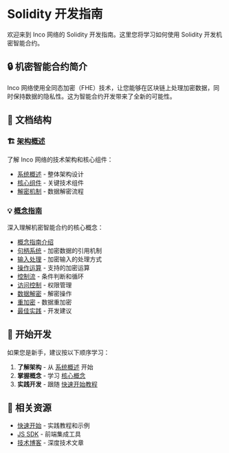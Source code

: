 # Solidity 开发指南

欢迎来到 Inco 网络的 Solidity 开发指南。这里您将学习如何使用 Solidity 开发机密智能合约。

## 🔒 机密智能合约简介

Inco 网络使用全同态加密（FHE）技术，让您能够在区块链上处理加密数据，同时保持数据的隐私性。这为智能合约开发带来了全新的可能性。

## 📖 文档结构

### 🏗️ [架构概述](./architecture/)
了解 Inco 网络的技术架构和核心组件：
- [系统概述](./architecture/overview) - 整体架构设计
- [核心组件](./architecture/components) - 关键技术组件
- [解密机制](./architecture/decryption-mechanisms) - 数据解密流程

### 💡 [概念指南](./concepts_guide/)
深入理解机密智能合约的核心概念：
- [概念指南介绍](./concepts_guide/concepts-guide-introduction)
- [句柄系统](./concepts_guide/handles) - 加密数据的引用机制
- [输入处理](./concepts_guide/inputs) - 加密输入的处理方式
- [操作运算](./concepts_guide/operations) - 支持的加密运算
- [控制流](./concepts_guide/control-flow) - 条件判断和循环
- [访问控制](./concepts_guide/access-control) - 权限管理
- [数据解密](./concepts_guide/decryption) - 解密操作
- [重加密](./concepts_guide/reencryption) - 数据重加密
- [最佳实践](./concepts_guide/best-practices) - 开发建议

## 🎯 开始开发

如果您是新手，建议按以下顺序学习：

1. **了解架构** - 从 [系统概述](./architecture/overview) 开始
2. **掌握概念** - 学习 [核心概念](./concepts_guide/concepts-guide-introduction)
3. **实践开发** - 跟随 [快速开始教程](/docs/quickstart/)

## 🔗 相关资源

- [快速开始](/docs/quickstart/) - 实践教程和示例
- [JS SDK](/docs/js-sdk/) - 前端集成工具
- [技术博客](/blog/inco/) - 深度技术文章